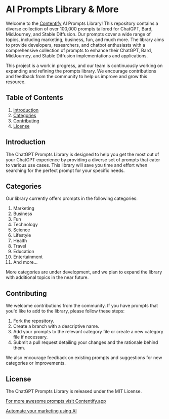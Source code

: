 # AI Prompts Library & More

Welcome to the [Contentify](https://contentify.app) AI Prompts Library! This repository contains a diverse collection of over 100,000 prompts tailored for ChatGPT, Bard, MidJourney, and Stable Diffusion. Our prompts cover a wide range of topics, including marketing, business, fun, and much more. The library aims to provide developers, researchers, and chatbot enthusiasts with a comprehensive collection of prompts to enhance their ChatGPT, Bard, MidJourney, and Stable Diffusion implementations and applications.

This project is a work in progress, and our team is continuously working on expanding and refining the prompts library. We encourage contributions and feedback from the community to help us improve and grow this resource.

## Table of Contents

1. [Introduction](#introduction)
2. [Categories](#categories)
3. [Contributing](#contributing)
4. [License](#license)

## Introduction

The ChatGPT Prompts Library is designed to help you get the most out of your ChatGPT experience by providing a diverse set of prompts that cater to various use cases. This library will save you time and effort when searching for the perfect prompt for your specific needs.

## Categories

Our library currently offers prompts in the following categories:

1. Marketing
2. Business
3. Fun
4. Technology
5. Science
6. Lifestyle
7. Health
8. Travel
9. Education
10. Entertainment
11. And more...

More categories are under development, and we plan to expand the library with additional topics in the near future.

## Contributing

We welcome contributions from the community. If you have prompts that you'd like to add to the library, please follow these steps:

1. Fork the repository.
2. Create a branch with a descriptive name.
3. Add your prompts to the relevant category file or create a new category file if necessary.
4. Submit a pull request detailing your changes and the rationale behind them.

We also encourage feedback on existing prompts and suggestions for new categories or improvements.

## License

The ChatGPT Prompts Library is released under the MIT License.

[For more awesome prompts visit Contentify.app](https://contentify.app/100000-free-chatgpt-prompts-prompt-engineering)

[Automate your marketing using AI](https://contentify.app)
